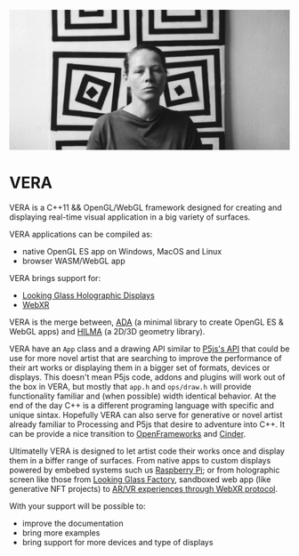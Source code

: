 ![](.github/vera.jpg)

# VERA 

VERA is a C++11 && OpenGL/WebGL framework designed for creating and displaying real-time visual application in a big variety of surfaces.

VERA applications can be compiled as:
- native OpenGL ES app on Windows, MacOS and Linux
- browser WASM/WebGL app 

VERA brings support for:
- [Looking Glass Holographic Displays](https://lookingglassfactory.com/)
- [WebXR](https://www.w3.org/TR/webxr/)

VERA is the merge between, [ADA](https://github.com/patriciogonzalezvivo/ada) (a minimal library to create OpenGL ES & WebGL apps) and [HILMA](https://github.com/patriciogonzalezvivo/hilma) (a 2D/3D geometry library). 

VERA have an `App` class and a drawing API similar to [P5js's API](https://p5js.org/reference/) that could be use for more novel artist that are searching to improve the performance of their art works or displaying them in a bigger set of formats, devices or displays. This doesn't mean P5js code, addons and plugins will work out of the box in VERA, but mostly that `app.h` and `ops/draw.h` will provide functionality familiar and (when possible) width identical behavior. At the end of the day C++ is a different programing language with specific and unique sintax. Hopefully VERA can also serve for generative or novel artist already familiar to Processing and P5js that desire to adventure into C++. It can be provide a nice transition to [OpenFrameworks](https://github.com/openframeworks/openFrameworks) and [Cinder](https://github.com/cinder/Cinder).

Ultimatelly VERA is designed to let artist code their works once and display them in a biffer range of surfaces. From native apps to custom displays powered by embebed systems such us [Raspberry Pi](https://www.raspberrypi.org/); or from holographic screen like those from [Looking Glass Factory](https://lookingglassfactory.com/), sandboxed web app (like generative NFT projects) to [AR/VR experiences through WebXR protocol](https://www.w3.org/TR/webxr/).

With your support will be possible to:
- improve the documentation
- bring more examples
- bring support for more devices and type of displays
